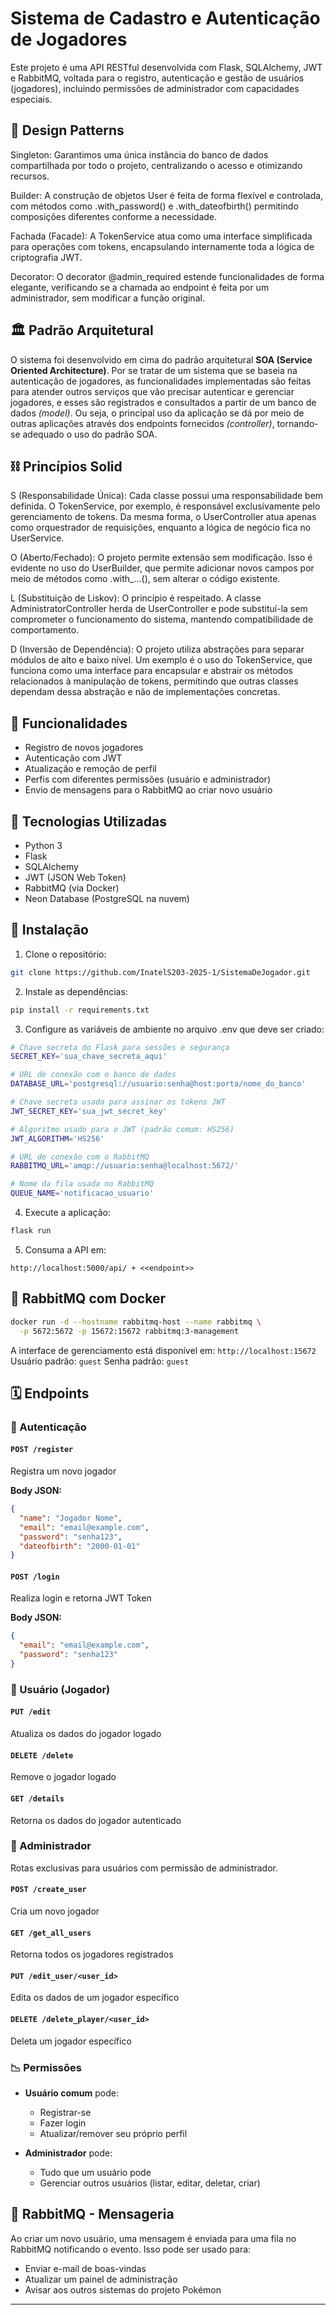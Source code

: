 # Sistema de Cadastro e Autenticação de Jogadores

Este projeto é uma API RESTful desenvolvida com Flask, SQLAlchemy, JWT e RabbitMQ, voltada para o registro, autenticação e gestão de usuários (jogadores), incluindo permissões de administrador com capacidades especiais.

## 🎨 Design Patterns

Singleton:
Garantimos uma única instância do banco de dados compartilhada por todo o projeto, centralizando o acesso e otimizando recursos.

Builder:
A construção de objetos User é feita de forma flexível e controlada, com métodos como .with_password() e .with_dateofbirth() permitindo composições diferentes conforme a necessidade.

Fachada (Facade):
A TokenService atua como uma interface simplificada para operações com tokens, encapsulando internamente toda a lógica de criptografia JWT.

Decorator:
O decorator @admin_required estende funcionalidades de forma elegante, verificando se a chamada ao endpoint é feita por um administrador, sem modificar a função original.

## 🏛️ Padrão Arquitetural 

O sistema foi desenvolvido em cima do padrão arquitetural **SOA (Service Oriented Architecture)**. Por se tratar de um sistema que se baseia na autenticação de jogadores, as funcionalidades implementadas são feitas para atender outros serviços que vão precisar autenticar e gerenciar jogadores, e esses são registrados e consultados a partir de um banco de dados *(model)*. Ou seja, o principal uso da aplicação se dá por meio de outras aplicações através dos endpoints fornecidos *(controller)*, tornando-se adequado o uso do padrão SOA.

## ⛓️ Princípios Solid

S (Responsabilidade Única): Cada classe possui uma responsabilidade bem definida. O TokenService, por exemplo, é responsável exclusivamente pelo gerenciamento de tokens. Da mesma forma, o UserController atua apenas como orquestrador de requisições, enquanto a lógica de negócio fica no UserService.

O (Aberto/Fechado): O projeto permite extensão sem modificação. Isso é evidente no uso do UserBuilder, que permite adicionar novos campos por meio de métodos como .with_...(), sem alterar o código existente.

L (Substituição de Liskov): O princípio é respeitado. A classe AdministratorController herda de UserController e pode substituí-la sem comprometer o funcionamento do sistema, mantendo compatibilidade de comportamento.

D (Inversão de Dependência): O projeto utiliza abstrações para separar módulos de alto e baixo nível. Um exemplo é o uso do TokenService, que funciona como uma interface para encapsular e abstrair os métodos relacionados à manipulação de tokens, permitindo que outras classes dependam dessa abstração e não de implementações concretas.

## 🚀 Funcionalidades

* Registro de novos jogadores
* Autenticação com JWT
* Atualização e remoção de perfil
* Perfis com diferentes permissões (usuário e administrador)
* Envio de mensagens para o RabbitMQ ao criar novo usuário

## 🧱 Tecnologias Utilizadas

* Python 3
* Flask
* SQLAlchemy
* JWT (JSON Web Token)
* RabbitMQ (via Docker)
* Neon Database (PostgreSQL na nuvem)

## 📂 Instalação

1. Clone o repositório:

```bash
git clone https://github.com/InatelS203-2025-1/SistemaDeJogador.git
```

2. Instale as dependências:

```bash
pip install -r requirements.txt
```

3. Configure as variáveis de ambiente no arquivo .env que deve ser criado:

```bash
# Chave secreta do Flask para sessões e segurança
SECRET_KEY='sua_chave_secreta_aqui'

# URL de conexão com o banco de dados
DATABASE_URL='postgresql://usuario:senha@host:porta/nome_do_banco'

# Chave secreta usada para assinar os tokens JWT
JWT_SECRET_KEY='sua_jwt_secret_key'

# Algoritmo usado para o JWT (padrão comum: HS256)
JWT_ALGORITHM='HS256'

# URL de conexão com o RabbitMQ
RABBITMQ_URL='amqp://usuario:senha@localhost:5672/'

# Nome da fila usada no RabbitMQ
QUEUE_NAME='notificacao_usuario'
```

4. Execute a aplicação:

```bash
flask run
```

5. Consuma a API em:

```
http://localhost:5000/api/ + <<endpoint>>
```

## 🚧 RabbitMQ com Docker

```bash
docker run -d --hostname rabbitmq-host --name rabbitmq \
  -p 5672:5672 -p 15672:15672 rabbitmq:3-management
```

A interface de gerenciamento está disponível em: `http://localhost:15672`
Usuário padrão: `guest`
Senha padrão: `guest`

## 🗓️ Endpoints

### 🔑 Autenticação

#### `POST /register`

Registra um novo jogador

**Body JSON:**

```json
{
  "name": "Jogador Nome",
  "email": "email@example.com",
  "password": "senha123",
  "dateofbirth": "2000-01-01"
}
```

#### `POST /login`

Realiza login e retorna JWT Token

**Body JSON:**

```json
{
  "email": "email@example.com",
  "password": "senha123"
}
```

### 👤 Usuário (Jogador)

#### `PUT /edit`

Atualiza os dados do jogador logado

#### `DELETE /delete`

Remove o jogador logado

#### `GET /details`

Retorna os dados do jogador autenticado

### 💪 Administrador

Rotas exclusivas para usuários com permissão de administrador.

#### `POST /create_user`

Cria um novo jogador

#### `GET /get_all_users`

Retorna todos os jogadores registrados

#### `PUT /edit_user/<user_id>`

Edita os dados de um jogador específico

#### `DELETE /delete_player/<user_id>`

Deleta um jogador específico

### 📉 Permissões

* **Usuário comum** pode:

  * Registrar-se
  * Fazer login
  * Atualizar/remover seu próprio perfil

* **Administrador** pode:

  * Tudo que um usuário pode
  * Gerenciar outros usuários (listar, editar, deletar, criar)

## 📢 RabbitMQ - Mensageria

Ao criar um novo usuário, uma mensagem é enviada para uma fila no RabbitMQ notificando o evento. Isso pode ser usado para:

* Enviar e-mail de boas-vindas
* Atualizar um painel de administração
* Avisar aos outros sistemas do projeto Pokémon


---



